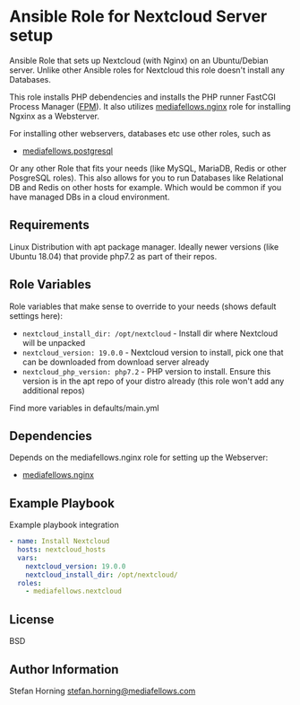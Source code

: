 # Ansible Role for Nextcloud Server setup

Ansible Role that sets up Nextcloud (with Nginx) on an Ubuntu/Debian server. Unlike other Ansible roles for Nextcloud this role doesn't install any Databases.

This role installs PHP debendencies and  installs the PHP runner FastCGI Process Manager ([FPM](https://www.php.net/manual/de/install.fpm.php)).
It also utilizes [mediafellows.nginx](https://github.com/mediafellows/ansible-role-nginx) role for installing Ngxinx as a Websterver.

For installing other webservers, databases etc use other roles, such as
- [mediafellows.postgresql](https://github.com/mediafellows/ansible-role-postgresql)

Or any other Role that fits your needs (like MySQL, MariaDB, Redis or other PosgreSQL roles).
This also allows for you to run Databases like Relational DB and Redis on other hosts for example. Which would be common if you have managed DBs in a cloud environment.

## Requirements

Linux Distribution with apt package manager. Ideally newer versions (like Ubuntu 18.04) that provide php7.2 as part of their repos.

## Role Variables

Role variables that make sense to override to your needs (shows default settings here):

- `nextcloud_install_dir: /opt/nextcloud` - Install dir where Nextcloud will be unpacked
- `nextcloud_version: 19.0.0` - Nextcloud version to install, pick one that can be downloaded from download server already
- `nextcloud_php_version: php7.2` - PHP version to install. Ensure this version is in the apt repo of your distro already (this role won't add any additional repos)

Find more variables in defaults/main.yml

## Dependencies

Depends on the mediafellows.nginx role for setting up the Webserver:

- [mediafellows.nginx](https://github.com/mediafellows/ansible-role-nginx)

## Example Playbook

Example playbook integration

```yaml
- name: Install Nextcloud
  hosts: nextcloud_hosts
  vars:
    nextcloud_version: 19.0.0
    nextcloud_install_dir: /opt/nextcloud/
  roles:
    - mediafellows.nextcloud
```

## License

BSD

## Author Information

Stefan Horning <stefan.horning@mediafellows.com>
